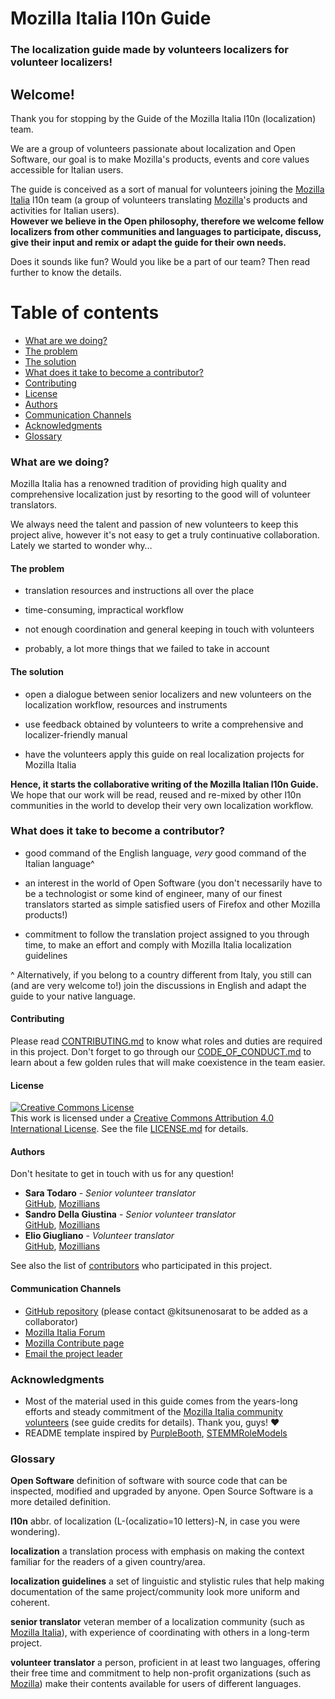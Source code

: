 # Mozilla Italia l10n Guide

### The localization guide made by volunteers localizers for volunteer localizers!

## Welcome!

Thank you for stopping by the Guide of the Mozilla Italia l10n (localization) team.

We are a group of volunteers passionate about localization and Open Software, our goal is to make Mozilla's products, events and core values accessible for Italian users.

The guide is conceived as a sort of manual for volunteers joining the [Mozilla Italia](https://www.mozillaitalia.org/) l10n team (a group of volunteers translating [Mozilla](www.mozilla.org)'s products and activities for Italian users).
<br>**However we believe in the Open philosophy, therefore we welcome fellow localizers from other communities and languages to participate, discuss, give their input and remix or adapt the guide for their own needs.**

Does it sounds like fun? Would you like be a part of our team? Then read further to know the details.

Table of contents
=================

  * [What are we doing?](#what-are-we-doing)
  * [The problem](#the-problem)
  * [The solution](#the-solution)  
  * [What does it take to become a contributor?](#what-does-it-take-to-become-a-contributor)
  * [Contributing](#contributing)
  * [License](#license)
  * [Authors](#authors)
  * [Communication Channels](#communication-channels)  
  * [Acknowledgments](#acknowledgments)
  * [Glossary](#glossary)

### What are we doing?

Mozilla Italia has a renowned tradition of providing high quality and comprehensive localization just by resorting to the good will of volunteer translators.

We always need the talent and passion of new volunteers to keep this project alive, however it's not easy to get a truly continuative collaboration. Lately we started to wonder why…

#### The problem
* translation resources and instructions all over the place

* time-consuming, impractical  workflow

* not enough coordination and general keeping in touch with volunteers

* probably, a lot more things that we failed to take in account

#### The solution
* open a dialogue between senior localizers and new volunteers on the localization workflow, resources and instruments

* use feedback obtained by volunteers to write a comprehensive and localizer-friendly manual

* have the volunteers apply this guide on real localization projects for Mozilla Italia

**Hence, it starts the collaborative writing of the Mozilla Italian l10n Guide.**<br>
We hope that our work will be read, reused and re-mixed by other l10n communities in the world to develop their very own localization workflow.

### What does it take to become a contributor?
* good command of the English language, *very* good command of the Italian language^

* an interest in the world of Open Software (you don't necessarily have to be a technologist or some kind of engineer, many of our finest translators started as simple satisfied users of Firefox and other Mozilla products!)

* commitment to follow the translation project assigned to you through time, to make an effort and comply with Mozilla Italia localization guidelines

^ Alternatively, if you belong to a country different from Italy, you still can (and are very welcome to!) join the discussions in English and adapt the guide to your native language.

#### Contributing

Please read [CONTRIBUTING.md](CONTRIBUTING.md) to know what roles and duties are required in this project. Don't forget to go through our [CODE_OF_CONDUCT.md](CODE_OF_CONDUCT.md) to learn about a few golden rules that will make coexistence in the team easier.

#### License

<a rel="license" href="http://creativecommons.org/licenses/by/4.0/"><img alt="Creative Commons License" style="border-width:0" src="https://i.creativecommons.org/l/by/4.0/88x31.png" /></a><br />This work is licensed under a <a rel="license" href="http://creativecommons.org/licenses/by/4.0/">Creative Commons Attribution 4.0 International License</a>.
See the file [LICENSE.md](LICENSE.md) for details.

#### Authors
Don't hesitate to get in touch with us for any question!

* **Sara Todaro** - *Senior volunteer translator*  <br>[GitHub](https://github.com/kitsunenosaraT), [Mozillians](https://mozillians.org/u/sara_t/)
* **Sandro Della Giustina** - *Senior volunteer translator*  <br>[GitHub](https://github.com/gialloporpora), [Mozillians](https://mozillians.org/u/gialloporpora/)
* **Elio Giugliano** - *Volunteer translator*  <br>[GitHub](https://github.com/eliogi), [Mozillians](https://mozillians.org/it/u/coldair/)

See also the list of [contributors](https://github.com/kitsunenosaraT/mozilla-italia-l10n-guide/contributors) who participated in this project.

#### Communication Channels
* [GitHub repository](https://github.com/kitsunenosaraT/Mozilla-Italia-l10n-guide) (please contact @kitsunenosarat to be added as a collaborator)
* [Mozilla Italia Forum](https://forum.mozillaitalia.org/)
* [Mozilla Contribute page](http://www.mozilla.org/it/contribute/)
* [Email the project leader](https://mozillians.org/u/sara_t/)


### Acknowledgments
* Most of the material used in this guide comes from the years-long efforts and steady commitment of the [Mozilla Italia community volunteers](https://forum.mozillaitalia.org/) (see guide credits for details). Thank you, guys! :heart:
* README template inspired by [PurpleBooth](https://gist.github.com/PurpleBooth/109311bb0361f32d87a2), [STEMMRoleModels](https://github.com/KirstieJane/STEMMRoleModels/blob/gh-pages/README.md)

### Glossary
**Open Software** definition of software with source code that can be inspected, modified and upgraded by anyone. Open Source Software is a more detailed definition.

**l10n** abbr. of localization (L-(ocalizatio=10 letters)-N, in case you were wondering).

**localization** a translation process with emphasis on making the context familiar for the readers of a given country/area.

**localization guidelines** a set of linguistic and stylistic rules that help making documentation of the same project/community look more uniform and coherent.  

**senior translator** veteran member of a localization community (such as [Mozilla Italia](https://www.mozillaitalia.org/)), with experience of coordinating with others in a long-term project.

**volunteer translator** a person, proficient in at least two languages, offering their free time and commitment to help non-profit organizations (such as [Mozilla](www.mozilla.org)) make their contents available for users of different languages.
